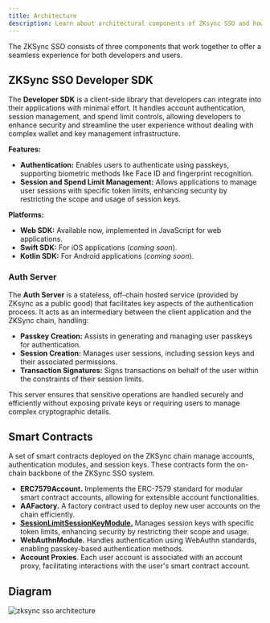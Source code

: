```yaml
---
title: Architecture
description: Learn about architectural components of ZKsync SSO and how they work together.
---
```


The ZKSync SSO consists of three components that work together to offer a seamless experience for both developers and users.

## ZKSync SSO Developer SDK

The **Developer SDK** is a client-side library that developers can integrate into their applications with minimal effort.
It handles account authentication, session management, and spend limit controls,
allowing developers to enhance security and streamline the user experience without dealing with complex wallet and key management infrastructure.

**Features:**

- **Authentication:** Enables users to authenticate using passkeys, supporting biometric methods like Face ID and fingerprint recognition.
- **Session and Spend Limit Management:** Allows applications to manage user sessions with specific token limits,
enhancing security by restricting the scope and usage of session keys.

**Platforms:**

- **Web SDK:** Available now, implemented in JavaScript for web applications.
- **Swift SDK:** For iOS applications (*coming soon*).
- **Kotlin SDK:** For Android applications (*coming soon*).

### Auth Server

The **Auth Server** is a stateless, off-chain hosted service (provided by ZKsync as a public good) that facilitates key aspects of the authentication process.
It acts as an intermediary between the client application and the ZKSync chain, handling:

- **Passkey Creation:** Assists in generating and managing user passkeys for authentication.
- **Session Creation:** Manages user sessions, including session keys and their associated permissions.
- **Transaction Signatures:** Signs transactions on behalf of the user within the constraints of their session limits.

This server ensures that sensitive operations are handled securely and efficiently without exposing
private keys or requiring users to manage complex cryptographic details.

## Smart Contracts

A set of smart contracts deployed on the ZKSync chain manage accounts, authentication modules, and session keys.
These contracts form the on-chain backbone of the ZKSync SSO system.

- **ERC7579Account.** Implements the ERC-7579 standard for modular smart contract accounts, allowing for extensible account functionalities.
- **AAFactory.** A factory contract used to deploy new user accounts on the chain efficiently.
- **[SessionLimitSessionKeyModule.](/build/zksync-sso/features#sessions)**
Manages session keys with specific token limits, enhancing security by restricting their scope and usage.
- **WebAuthnModule.** Handles authentication using WebAuthn standards, enabling passkey-based authentication methods.
- **Account Proxies**. Each user account is associated with an account proxy, facilitating interactions with the user's smart contract account.

## Diagram

![zksync sso architecture](/images/zksync-sso/zksync-sso-architecture.png)
